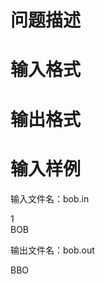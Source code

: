 

# 问题描述



# 输入格式



# 输出格式



# 输入样例


<p>
	输入文件名：bob.in
</p>
<p>
	1<br/>
BOB
</p>
<p>
	输出文件名：bob.out
</p>
<p>
	BBO
</p>
